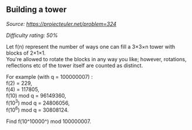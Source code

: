 Building a tower
----------------

*Source: https://projecteuler.net/problem=324*


*Difficulty rating: 50%*

Let f(n) represent the number of ways one can fill a 3×3×n tower with
blocks of 2×1×1.\
You're allowed to rotate the blocks in any way you like; however,
rotations, reflections etc of the tower itself are counted as distinct.

For example (with q = 100000007) :\
f(2) = 229,\
f(4) = 117805,\
f(10) mod q = 96149360,\
f(10<sup>3</sup>) mod q = 24806056,\
f(10<sup>6</sup>) mod q = 30808124.

Find f(10^10000^) mod 100000007.
